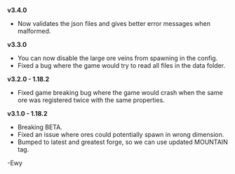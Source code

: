**v3.4.0**
* Now validates the json files and gives better error messages when malformed.

**v3.3.0**  
* You can now disable the large ore veins from spawning in the config.  
* Fixed a bug where the game would try to read all files in the data folder.  
  
**v3.2.0 - 1.18.2**
* Fixed game breaking bug where the game would crash when the same ore was registered twice with the same properties.  
  
**v3.1.0 - 1.18.2**  
* Breaking BETA.  
* Fixed an issue where ores could potentially spawn in wrong dimension.  
* Bumped to latest and greatest forge, so we can use updated MOUNTAIN tag.  
  
  
-Ewy  